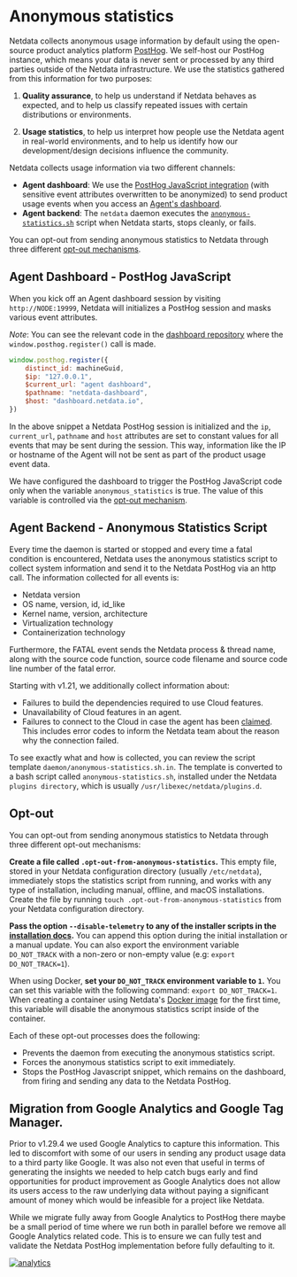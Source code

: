 <!--
---
title: "Anonymous statistics"
custom_edit_url: https://github.com/netdata/netdata/edit/master/docs/anonymous-statistics.md
---
-->

# Anonymous statistics

Netdata collects anonymous usage information by default using the open-source product analytics platform [PostHog](https://github.com/PostHog/posthog). We self-host our PostHog instance, which means your data is never sent or processed by any third parties outside of the Netdata infrastructure. We use the statistics gathered from this information for two purposes:

1.  **Quality assurance**, to help us understand if Netdata behaves as expected, and to help us classify repeated
     issues with certain distributions or environments.

2.  **Usage statistics**, to help us interpret how people use the Netdata agent in real-world environments, and to help
     us identify how our development/design decisions influence the community.

Netdata collects usage information via two different channels:

-   **Agent dashboard**: We use the [PostHog JavaScript integration](https://posthog.com/docs/integrations/js-integration) (with sensitive event attributes overwritten to be anonymized) to send product usage events when you access an [Agent's dashboard](/web/gui/README.md).
-   **Agent backend**: The `netdata` daemon executes the [`anonymous-statistics.sh`](https://github.com/netdata/netdata/blob/6469cf92724644f5facf343e4bdd76ac0551a418/daemon/anonymous-statistics.sh.in) script when Netdata starts, stops cleanly, or fails.

You can opt-out from sending anonymous statistics to Netdata through three different [opt-out mechanisms](#opt-out).

## Agent Dashboard - PostHog JavaScript

When you kick off an Agent dashboard session by visiting `http://NODE:19999`, Netdata will initializes a PostHog session and masks various event attributes.

_Note_: You can see the relevant code in the [dashboard repository](https://github.com/netdata/dashboard/blob/master/src/domains/global/sagas.ts#L107) where the `window.posthog.register()` call is made.  

```JavaScript
window.posthog.register({
    distinct_id: machineGuid,
    $ip: "127.0.0.1",
    $current_url: "agent dashboard",
    $pathname: "netdata-dashboard",
    $host: "dashboard.netdata.io",
})
```

In the above snippet a Netdata PostHog session is initialized and the `ip`, `current_url`, `pathname` and `host` attributes are set to constant values for all events that may be sent during the session. This way, information like the IP or hostname of the Agent will not be sent as part of the product usage event data.

We have configured the dashboard to trigger the PostHog JavaScript code only when the variable `anonymous_statistics` is true. The value of this
variable is controlled via the [opt-out mechanism](#opt-out).

## Agent Backend - Anonymous Statistics Script

Every time the daemon is started or stopped and every time a fatal condition is encountered, Netdata uses the anonymous
statistics script to collect system information and send it to the Netdata PostHog via an http call. The information collected for all
events is:

-   Netdata version
-   OS name, version, id, id_like
-   Kernel name, version, architecture
-   Virtualization technology 
-   Containerization technology 

Furthermore, the FATAL event sends the Netdata process & thread name, along with the source code function, source code
filename and source code line number of the fatal error.

Starting with v1.21, we additionally collect information about:

-   Failures to build the dependencies required to use Cloud features.
-   Unavailability of Cloud features in an agent.
-   Failures to connect to the Cloud in case the agent has been [claimed](/claim/README.md). This includes error codes
    to inform the Netdata team about the reason why the connection failed.

To see exactly what and how is collected, you can review the script template `daemon/anonymous-statistics.sh.in`. The
template is converted to a bash script called `anonymous-statistics.sh`, installed under the Netdata `plugins
directory`, which is usually `/usr/libexec/netdata/plugins.d`. 

## Opt-out

You can opt-out from sending anonymous statistics to Netdata through three different opt-out mechanisms:

**Create a file called `.opt-out-from-anonymous-statistics`.** This empty file, stored in your Netdata configuration
directory (usually `/etc/netdata`), immediately stops the statistics script from running, and works with any type of
installation, including manual, offline, and macOS installations. Create the file by running `touch
.opt-out-from-anonymous-statistics` from your Netdata configuration directory.

**Pass the option `--disable-telemetry` to any of the installer scripts in the [installation
docs](/packaging/installer/README.md).** You can append this option during the initial installation or a manual
update. You can also export the environment variable `DO_NOT_TRACK` with a non-zero or non-empty value
(e.g: `export DO_NOT_TRACK=1`).

When using Docker, **set your `DO_NOT_TRACK` environment variable to `1`.** You can set this variable with the following
command: `export DO_NOT_TRACK=1`. When creating a container using Netdata's [Docker
image](/packaging/docker/README.md#run-the-agent-with-the-docker-command) for the first time, this variable will disable
the anonymous statistics script inside of the container.

Each of these opt-out processes does the following:

-   Prevents the daemon from executing the anonymous statistics script.
-   Forces the anonymous statistics script to exit immediately.
-   Stops the PostHog Javascript snippet, which remains on the dashboard, from firing and sending any data to the Netdata PostHog.

## Migration from Google Analytics and Google Tag Manager.

Prior to v1.29.4 we used Google Analytics to capture this information. This led to discomfort with some of our users in sending any product usage data to a third party like Google. It was also not even that useful in terms of generating the insights we needed to help catch bugs early and find opportunities for product improvement as Google Analytics does not allow its users access to the raw underlying data without paying a significant amount of money which would be infeasible for a project like Netdata.

While we migrate fully away from Google Analytics to PostHog there maybe be a small period of time where we run both in parallel before we remove all Google Analytics related code. This is to ensure we can fully test and validate the Netdata PostHog implementation before fully defaulting to it.

[![analytics](https://www.google-analytics.com/collect?v=1&aip=1&t=pageview&_s=1&ds=github&dr=https%3A%2F%2Fgithub.com%2Fnetdata%2Fnetdata&dl=https%3A%2F%2Fmy-netdata.io%2Fgithub%2Fdocs%2Fanonymous-statistics&_u=MAC~&cid=5792dfd7-8dc4-476b-af31-da2fdb9f93d2&tid=UA-64295674-3)]()
